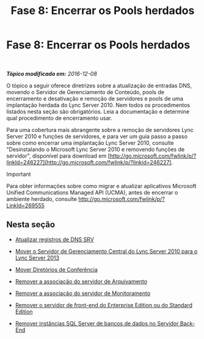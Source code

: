 ﻿---
title: 'Fase 8: Encerrar os Pools herdados'
TOCTitle: 'Fase 8: Encerrar os Pools herdados'
ms:assetid: 1c68e5d8-fb5f-45e6-b6e3-27f5e830c966
ms:mtpsurl: https://technet.microsoft.com/pt-br/library/JJ204724(v=OCS.15)
ms:contentKeyID: 49306062
ms.date: 12/29/2016
mtps_version: v=OCS.15
ms.translationtype: HT
---

# Fase 8: Encerrar os Pools herdados

 

_**Tópico modificado em:** 2016-12-08_

O tópico a seguir oferece diretrizes sobre a atualização de entradas DNS, movendo o Servidor de Gerenciamento de Conteúdo, pools de encerramento e desativação e remoção de servidores e pools de uma implantação herdada do Lync Server 2010. Nem todos os procedimentos listados nesta seção são obrigatórios. Leia a documentação e determine qual procedimento de encerramento usar.

Para uma cobertura mais abrangente sobre a remoção de servidores Lync Server 2010 e funções de servidores, e para ver um guia passo a passo sobre como encerrar uma implantação Lync Server 2010, consulte "Desinstalando o Microsoft Lync Server 2010 e removendo funções de servidor", disponível para download em [http://go.microsoft.com/fwlink/p/?linkId=246227](http://go.microsoft.com/fwlink/p/?linkid=246227).

> [!important]  
> Para obter informações sobre como migrar e atualizar aplicativos Microsoft Unified Communications Managed API (UCMA), antes de encerrar o ambiente herdado, consulte <a href="http://go.microsoft.com/fwlink/p/?linkid=269555">http://go.microsoft.com/fwlink/p/?LinkId=269555</a>

## Nesta seção

  -   
    [Atualizar registros de DNS SRV](update-dns-srv-records.md)

  -   
    [Mover o Servidor de Gerenciamento Central do Lync Server 2010 para o Lync Server 2013](move-the-lync-server-2010-central-management-server-to-lync-server-2013.md)

  -   
    [Mover Diretórios de Conferência](move-lync-server-2010-conference-directories-to-lync-server-2013.md)

  -   
    [Remover a associação do servidor de Arquivamento](remove-the-archiving-server-association.md)

  -   
    [Remover a associação do servidor de Monitoramento](remove-the-monitoring-server-association.md)

  -   
    [Remover o servidor de front-end do Enterprise Edition ou do Standard Edition](remove-the-enterprise-edition-front-end-server-or-standard-edition-front-end-server.md)

  -   
    [Remover instâncias SQL Server de bancos de dados no Servidor Back-End](remove-sql-server-instances-and-databases-on-the-back-end-server.md)

